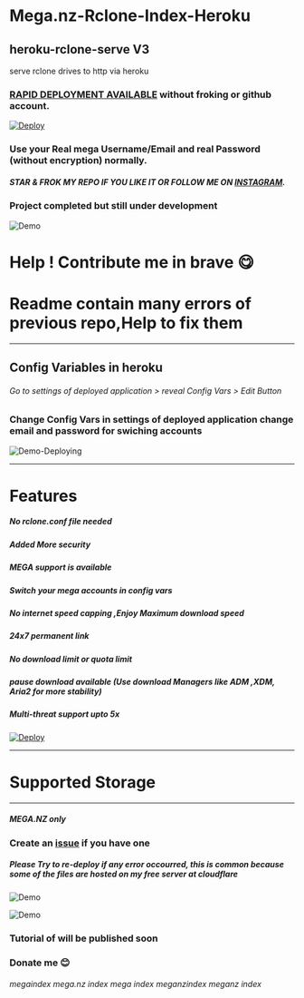 
# Mega.nz-Rclone-Index-Heroku
## heroku-rclone-serve V3
serve rclone drives to http via heroku

### [RAPID DEPLOYMENT AVAILABLE](https://dashboard.heroku.com/new?template=https://github.com/developeranaz/Mega.nz-Rclone-Index-Heroku) without froking or github account.
[![Deploy](https://iplogger.org/3pXvM3)](https://dashboard.heroku.com/new?template=https://github.com/developeranaz/Mega.nz-Rclone-Index-Heroku)

### Use your Real mega Username/Email and real Password (without encryption) normally. 

##### STAR & FROK MY REPO IF YOU LIKE IT OR FOLLOW ME ON [INSTAGRAM](https://www.instagram.com/t_h_e_anas).


### Project completed but still under development

![Demo](https://raw.githubusercontent.com/developeranaz/Mega.nz-Rclone-Index-Heroku/main/.example_images/deployedV.PNG)

# Help ! Contribute me in brave 😋
# Readme contain many errors of previous repo,Help to fix them
------------

## Config Variables in heroku

###### Go to settings of deployed application > reveal Config Vars > Edit Button

### Change Config Vars in settings of deployed application change email and password for swiching accounts

![Demo-Deploying](https://raw.githubusercontent.com/developeranaz/Mega.nz-Rclone-Index-Heroku/main/.example_images/newdeploying.PNG)


------------
# Features

##### No rclone.conf file needed

##### Added More security

##### MEGA support is available

##### Switch your mega accounts in config vars

##### No internet speed capping ,Enjoy Maximum download speed

##### 24x7 permanent link

##### No download limit or quota limit

##### pause download available (Use download Managers like ADM ,XDM, Aria2 for more stability)
##### Multi-threat support upto 5x


[![Deploy](https://iplogger.org/3pXvM3)](https://dashboard.heroku.com/new?template=https://github.com/developeranaz/Mega.nz-Rclone-Index-Heroku)


---
# Supported Storage
-------------------
##### MEGA.NZ only

### Create an [issue](https://github.com/developeranaz/Mega.nz-Rclone-Index-Heroku-BETA/issues/new) if you have one

##### Please Try to re-deploy if any error occourred, this is common because some of the files are hosted on my free server at cloudflare

![Demo](https://raw.githubusercontent.com/developeranaz/Mega.nz-Rclone-Index-Heroku/main/.example_images/samplemega.PNG)

![Demo](https://raw.githubusercontent.com/developeranaz/Mega.nz-Rclone-Index-Heroku/main/.example_images/megaandindex.PNG)

### Tutorial of will be published soon

### Donate me 😊


###### megaindex mega.nz index mega index meganzindex meganz index
